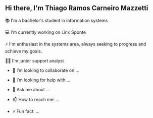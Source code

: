 ## Hi there, I'm Thiago Ramos Carneiro Mazzetti

📚 I'm a bachelor's student in information systems

💻 I’m currently working on Linx Sponte

⚡ I'm enthusiast in the systems area, always seeking to progress and achieve my goals.

👩‍💻 I'm junior support analyst
- 👯 I’m looking to collaborate on ...
- 🤔 I’m looking for help with ...
- 💬 Ask me about ...
- 📫 How to reach me: ...

- ⚡ Fun fact: ...
  
